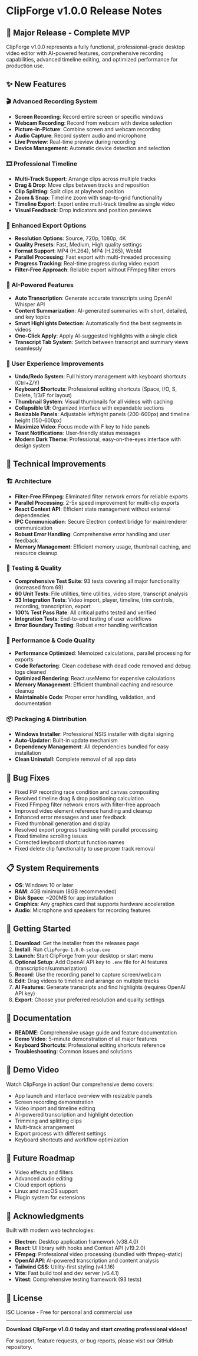 # ClipForge v1.0.0 Release Notes

## 🎉 Major Release - Complete MVP

ClipForge v1.0.0 represents a fully functional, professional-grade desktop video editor with AI-powered features, comprehensive recording capabilities, advanced timeline editing, and optimized performance for production use.

## ✨ New Features

### 🎬 Advanced Recording System
- **Screen Recording**: Record entire screen or specific windows
- **Webcam Recording**: Record from webcam with device selection
- **Picture-in-Picture**: Combine screen and webcam recording
- **Audio Capture**: Record system audio and microphone
- **Live Preview**: Real-time preview during recording
- **Device Management**: Automatic device detection and selection

### 🎞️ Professional Timeline
- **Multi-Track Support**: Arrange clips across multiple tracks
- **Drag & Drop**: Move clips between tracks and reposition
- **Clip Splitting**: Split clips at playhead position
- **Zoom & Snap**: Timeline zoom with snap-to-grid functionality
- **Timeline Export**: Export entire multi-track timeline as single video
- **Visual Feedback**: Drop indicators and position previews

### 🎯 Enhanced Export Options
- **Resolution Options**: Source, 720p, 1080p, 4K
- **Quality Presets**: Fast, Medium, High quality settings
- **Format Support**: MP4 (H.264), MP4 (H.265), WebM
- **Parallel Processing**: Fast export with multi-threaded processing
- **Progress Tracking**: Real-time progress during video export
- **Filter-Free Approach**: Reliable export without FFmpeg filter errors

### 🤖 AI-Powered Features
- **Auto Transcription**: Generate accurate transcripts using OpenAI Whisper API
- **Content Summarization**: AI-generated summaries with short, detailed, and key topics
- **Smart Highlights Detection**: Automatically find the best segments in videos
- **One-Click Apply**: Apply AI-suggested highlights with a single click
- **Transcript Tab System**: Switch between transcript and summary views seamlessly

### 🎨 User Experience Improvements
- **Undo/Redo System**: Full history management with keyboard shortcuts (Ctrl+Z/Y)
- **Keyboard Shortcuts**: Professional editing shortcuts (Space, I/O, S, Delete, 1/3/F for layout)
- **Thumbnail System**: Visual thumbnails for all videos with caching
- **Collapsible UI**: Organized interface with expandable sections
- **Resizable Panels**: Adjustable left/right panels (200-600px) and timeline height (150-600px)
- **Maximize Video**: Focus mode with F key to hide panels
- **Toast Notifications**: User-friendly status messages
- **Modern Dark Theme**: Professional, easy-on-the-eyes interface with design system

## 🔧 Technical Improvements

### 🏗️ Architecture
- **Filter-Free FFmpeg**: Eliminated filter network errors for reliable exports
- **Parallel Processing**: 2-5x speed improvement for multi-clip exports
- **React Context API**: Efficient state management without external dependencies
- **IPC Communication**: Secure Electron context bridge for main/renderer communication
- **Robust Error Handling**: Comprehensive error handling and user feedback
- **Memory Management**: Efficient memory usage, thumbnail caching, and resource cleanup

### 🧪 Testing & Quality
- **Comprehensive Test Suite**: 93 tests covering all major functionality (increased from 69)
- **60 Unit Tests**: File utilities, time utilities, video store, transcript analysis
- **33 Integration Tests**: Video import, player, timeline, trim controls, recording, transcription, export
- **100% Test Pass Rate**: All critical paths tested and verified
- **Integration Tests**: End-to-end testing of user workflows
- **Error Boundary Testing**: Robust error handling verification

### 🚀 Performance & Code Quality
- **Performance Optimized**: Memoized calculations, parallel processing for exports
- **Code Refactoring**: Clean codebase with dead code removed and debug logs cleaned
- **Optimized Rendering**: React.useMemo for expensive calculations
- **Memory Management**: Efficient thumbnail caching and resource cleanup
- **Maintainable Code**: Proper error handling, validation, and documentation

### 📦 Packaging & Distribution
- **Windows Installer**: Professional NSIS installer with digital signing
- **Auto-Updater**: Built-in update mechanism
- **Dependency Management**: All dependencies bundled for easy installation
- **Clean Uninstall**: Complete removal of all app data

## 🐛 Bug Fixes

- Fixed PiP recording race condition and canvas compositing
- Resolved timeline drag & drop positioning calculation
- Fixed FFmpeg filter network errors with filter-free approach
- Improved video element reference handling and cleanup
- Enhanced error messages and user feedback
- Fixed thumbnail generation and display
- Resolved export progress tracking with parallel processing
- Fixed timeline scrolling issues
- Corrected keyboard shortcut function names
- Fixed delete clip functionality to use proper track removal

## 📋 System Requirements

- **OS**: Windows 10 or later
- **RAM**: 4GB minimum (8GB recommended)
- **Disk Space**: ~200MB for app installation
- **Graphics**: Any graphics card that supports hardware acceleration
- **Audio**: Microphone and speakers for recording features

## 🚀 Getting Started

1. **Download**: Get the installer from the releases page
2. **Install**: Run `ClipForge-1.0.0-setup.exe`
3. **Launch**: Start ClipForge from your desktop or start menu
4. **Optional Setup**: Add OpenAI API key to `.env` file for AI features (transcription/summarization)
5. **Record**: Use the recording panel to capture screen/webcam
6. **Edit**: Drag videos to timeline and arrange on multiple tracks
7. **AI Features**: Generate transcripts and find highlights (requires OpenAI API key)
8. **Export**: Choose your preferred resolution and quality settings

## 📖 Documentation

- **README**: Comprehensive usage guide and feature documentation
- **Demo Video**: 5-minute demonstration of all major features
- **Keyboard Shortcuts**: Professional editing shortcuts reference
- **Troubleshooting**: Common issues and solutions

## 🎥 Demo Video

Watch ClipForge in action! Our comprehensive demo covers:
- App launch and interface overview with resizable panels
- Screen recording demonstration
- Video import and timeline editing
- AI-powered transcription and highlight detection
- Trimming and splitting clips
- Multi-track arrangement
- Export process with different settings
- Keyboard shortcuts and workflow optimization


## 🔮 Future Roadmap

- Video effects and filters
- Advanced audio editing
- Cloud export options
- Linux and macOS support
- Plugin system for extensions

## 🙏 Acknowledgments

Built with modern web technologies:
- **Electron**: Desktop application framework (v38.4.0)
- **React**: UI library with hooks and Context API (v19.2.0)
- **FFmpeg**: Professional video processing (bundled with ffmpeg-static)
- **OpenAI API**: AI-powered transcription and content analysis
- **Tailwind CSS**: Utility-first styling (v4.1.16)
- **Vite**: Fast build tool and dev server (v6.4.1)
- **Vitest**: Comprehensive testing framework (93 tests)

## 📝 License

ISC License - Free for personal and commercial use

---

**Download ClipForge v1.0.0 today and start creating professional videos!**

For support, feature requests, or bug reports, please visit our GitHub repository.
